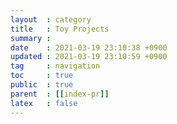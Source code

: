 ```yaml
---
layout  : category
title   : Toy Projects
summary : 
date    : 2021-03-19 23:10:38 +0900
updated : 2021-03-19 23:10:59 +0900
tag     : navigation
toc     : true
public  : true
parent  : [[index-pr]]
latex   : false
---
```

